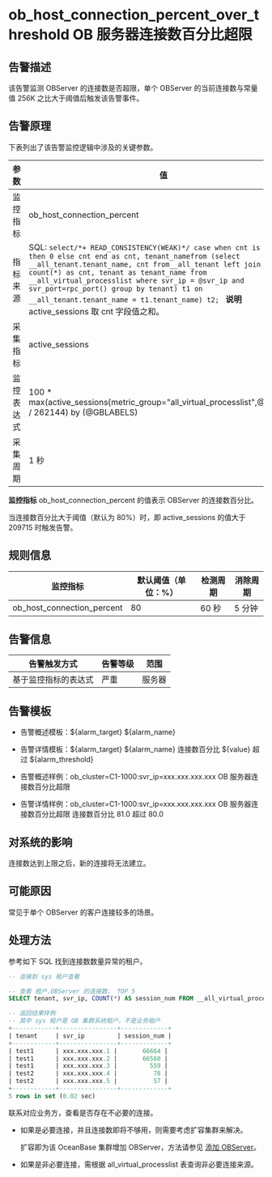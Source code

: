 ob_host_connection_percent_over_threshold OB 服务器连接数百分比超限
=============================================================================

**告警描述**
-----------------------------

该告警监测 OBServer 的连接数是否超限，单个 OBServer 的当前连接数与常量值 256K 之比大于阈值后触发该告警事件。

告警原理
-------------------------

下表列出了该告警监控逻辑中涉及的关键参数。

|  参数   |                                                                                                                                                                                                                                                值                                                                                                                                                                                                                                                 |
|-------|--------------------------------------------------------------------------------------------------------------------------------------------------------------------------------------------------------------------------------------------------------------------------------------------------------------------------------------------------------------------------------------------------------------------------------------------------------------------------------------------------|
| 监控指标  | ob_host_connection_percent                                                                                                                                                                                                                                                                                                                                                                                                                                                                       |
| 指标来源  | SQL:  ```select/*+ READ_CONSISTENCY(WEAK)*/ case when cnt is null then 0 else cnt end as cnt, tenant_namefrom (select __all_tenant.tenant_name, cnt from__all_tenant left join (select count(*) as cnt, tenant as tenant_name from __all_virtual_processlist where svr_ip = @svr_ip and svr_port=rpc_port() group by tenant) t1 on __all_tenant.tenant_name = t1.tenant_name) t2; ```  **说明**  active_sessions 取 cnt 字段值之和。 |
| 采集指标  | active_sessions                                                                                                                                                                                                                                                                                                                                                                                                                                                                                  |
| 监控表达式 | 100 \* max(active_sessions{metric_group="all_virtual_processlist",@LABELS} / 262144) by (@GBLABELS)                                                                                                                                                                                                                                                                                                                                                                                              |
| 采集周期  | 1 秒                                                                                                                                                                                                                                                                                                                                                                                                                                                                                              |

**监控指标** ob_host_connection_percent 的值表示 OBServer 的连接数百分比。

当连接数百分比大于阈值（默认为 80%）时，即 active_sessions 的值大于 209715 时触发告警。

**规则信息**
-----------------------------

|            监控指标            | 默认阈值（单位：%） | 检测周期 | 消除周期 |
|----------------------------|------------|------|------|
| ob_host_connection_percent | 80         | 60 秒 | 5 分钟 |

**告警信息**
-----------------------------

|   告警触发方式   | 告警等级 | 范围  |
|------------|------|-----|
| 基于监控指标的表达式 | 严重   | 服务器 |

**告警模板**
-----------------------------

* 告警概述模板：${alarm_target} ${alarm_name}

* 告警详情模板：${alarm_target} ${alarm_name} 连接数百分比 ${value} 超过 ${alarm_threshold}

* 告警概述样例：ob_cluster=C1-1000:svr_ip=xxx.xxx.xxx.xxx OB 服务器连接数百分比超限

* 告警详情样例：ob_cluster=C1-1000:svr_ip=xxx.xxx.xxx.xxx OB 服务器连接数百分比超限 连接数百分比 81.0 超过 80.0

**对系统的影响**
-------------------------------

连接数达到上限之后，新的连接将无法建立。

**可能原因**
-----------------------------

常见于单个 OBServer 的客户连接较多的场景。

**处理方法**
-----------------------------

参考如下 SQL 找到连接数数量异常的租户。

```sql
-- 连接到 sys 租户查看

-- 查看 租户.OBServer 的连接数， TOP 5
SELECT tenant, svr_ip, COUNT(*) AS session_num FROM __all_virtual_processlist GROUP BY tenant, svr_ip ORDER BY session_num DESC limit 5;

-- 返回结果样例
-- 其中 sys 租户是 OB 集群系统租户，不是业务租户
+------------+----------------+-------------+
| tenant     | svr_ip         | session_num |
+------------+----------------+-------------+
| test1      | xxx.xxx.xxx.1 |       66664 |
| test1      | xxx.xxx.xxx.2 |       66560 |
| test1      | xxx.xxx.xxx.3 |         559 |
| test2      | xxx.xxx.xxx.4 |          78 |
| test2      | xxx.xxx.xxx.5 |          57 |
+------------+----------------+-------------+
5 rows in set (0.02 sec)
```

联系对应业务方，查看是否存在不必要的连接。

* 如果是必要连接，并且连接数即将不够用，则需要考虑扩容集群来解决。

  扩容即为该 OceanBase 集群增加 OBServer，方法请参见 [添加 OBServer](../../3.ob-cloud-platform/4.manage-clusters/3.basic-operations/8.manage-the-observer-cluster/1.cluster-add-observer.md)。
  
* 如果是非必要连接，需根据 all_virtual_processlist 表查询非必要连接来源。
